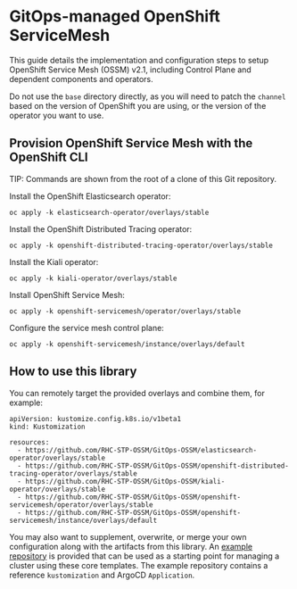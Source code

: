 # GitOps-managed OpenShift ServiceMesh

This guide details the implementation and configuration steps to setup OpenShift Service Mesh (OSSM) v2.1, including Control Plane and dependent components and operators.

Do not use the `base` directory directly, as you will need to patch the `channel` based on the version of OpenShift you are using, or the version of the operator you want to use.

## Provision OpenShift Service Mesh with the OpenShift CLI

TIP: Commands are shown from the root of a clone of this Git repository.

Install the OpenShift Elasticsearch operator:

```
oc apply -k elasticsearch-operator/overlays/stable
```

Install the OpenShift Distributed Tracing operator:

```
oc apply -k openshift-distributed-tracing-operator/overlays/stable
```

Install the Kiali operator:

```
oc apply -k kiali-operator/overlays/stable
```

Install OpenShift Service Mesh:

```
oc apply -k openshift-servicemesh/operator/overlays/stable
```

Configure the service mesh control plane:

```
oc apply -k openshift-servicemesh/instance/overlays/default
```

## How to use this library

You can remotely target the provided overlays and combine them, for example:

```
apiVersion: kustomize.config.k8s.io/v1beta1
kind: Kustomization

resources:
  - https://github.com/RHC-STP-OSSM/GitOps-OSSM/elasticsearch-operator/overlays/stable
  - https://github.com/RHC-STP-OSSM/GitOps-OSSM/openshift-distributed-tracing-operator/overlays/stable
  - https://github.com/RHC-STP-OSSM/GitOps-OSSM/kiali-operator/overlays/stable
  - https://github.com/RHC-STP-OSSM/GitOps-OSSM/openshift-servicemesh/operator/overlays/stable
  - https://github.com/RHC-STP-OSSM/GitOps-OSSM/openshift-servicemesh/instance/overlays/default
```

You may also want to supplement, overwrite, or merge your own configuration along with the artifacts from this library. An [example repository](https://github.com/RHC-STP-OSSM/cluster-gitops) is provided that can be used as a starting point for managing a cluster using these core templates. The example repository contains a reference `kustomization` and ArgoCD `Application`.
